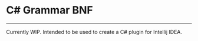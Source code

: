 # C\# Grammar BNF
--------------
Currently WIP. Intended to be used to create a C# plugin for Intellij IDEA.